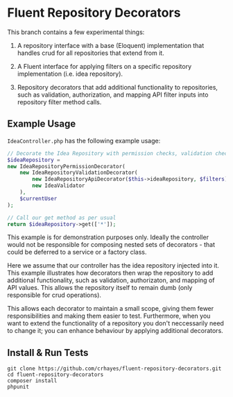 # Fluent Repository Decorators
This branch contains a few experimental things:

1) A repository interface with a base (Eloquent) implementation that handles crud for all repositories that extend from it.

2) A Fluent interface for applying filters on a specific repository implementation (i.e. idea repository).

3) Repository decorators that add additional functionality to repositories, such as validation, authorization, and mapping API filter inputs into repository filter method calls.

## Example Usage
```IdeaController.php``` has the following example usage:

```php
// Decorate the Idea Repository with permission checks, validation checks, and API specific logic
$ideaRepository =
new IdeaRepositoryPermissionDecorator(
	new IdeaRepositoryValidationDecorator(
		new IdeaRepositoryApiDecorator($this->ideaRepository, $filters),
		new IdeaValidator
	),
	$currentUser
);

// Call our get method as per usual
return $ideaRepository->get(['*']);
```

This example is for demonstration purposes only. Ideally the controller would not be responsible for composing nested sets of decorators - that could be deferred to a service or a factory class.

Here we assume that our controller has the idea repository injected into it. This example illustrates how decorators then wrap the repository to add additional functionality, such as validation, authorizaton, and mapping of API values. This allows the repository itself to remain dumb (only responsible for crud operations).

This allows each decorator to maintain a small scope, giving them fewer responsibilities and making them easier to test. Furthermore, when you want to extend the functionality of a repository you don't neccessarily need to change it; you can enhance behaviour by applying additional decorators.

## Install & Run Tests
```
git clone https://github.com/crhayes/fluent-repository-decorators.git
cd fluent-repository-decorators
composer install
phpunit
```
